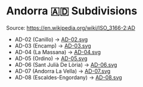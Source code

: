 # Andorra 🇦🇩 Subdivisions

Source: https://en.wikipedia.org/wiki/ISO_3166-2:AD

* AD-02 (Canillo) -> [AD-02.svg](https://github.com/amckenna41/iso3166-flag-icons/blob/main/iso3166-2-icons/AD/AD-02.svg)
* AD-03 (Encamp) -> [AD-03.svg](https://github.com/amckenna41/iso3166-flag-icons/blob/main/iso3166-2-icons/AD/AD-03.svg)
* AD-04 (La Massana) -> [AD-04.svg](https://github.com/amckenna41/iso3166-flag-icons/blob/main/iso3166-2-icons/AD/AD-04.svg)
* AD-05 (Ordino) -> [AD-05.svg](https://github.com/amckenna41/iso3166-flag-icons/blob/main/iso3166-2-icons/AD/AD-05.svg)
* AD-06 (Sant Julià De Lòria) -> [AD-06.svg](https://github.com/amckenna41/iso3166-flag-icons/blob/main/iso3166-2-icons/AD/AD-06.svg)
* AD-07 (Andorra La Vella) -> [AD-07.svg](https://github.com/amckenna41/iso3166-flag-icons/blob/main/iso3166-2-icons/AD/AD-07.svg)
* AD-08 (Escaldes-Engordany) -> [AD-08.svg](https://github.com/amckenna41/iso3166-flag-icons/blob/main/iso3166-2-icons/AD/AD-08.svg)

